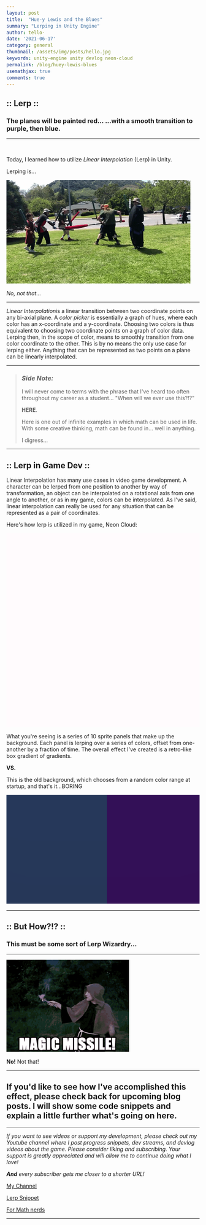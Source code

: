 ```yaml
---
layout: post
title:  "Hue-y Lewis and the Blues"
summary: "Lerping in Unity Engine"
author: tello-
date: '2021-06-17'
category: general
thumbnail: /assets/img/posts/hello.jpg
keywords: unity-engine unity devlog neon-cloud
permalink: /blog/huey-lewis-blues
usemathjax: true
comments: true
---
```


## :: Lerp ::
### The planes will be painted red... ...with a smooth transition to purple, then blue.

---

<br>

Today, I learned how to utilize *Linear Interpolation* (Lerp) in Unity.

Lerping is...

![Larping][larp_gif]

*No, not that...*

---

*Linear Interpolation*is a linear transition between two coordinate points on any bi-axial plane. A *color picker* is essentially a graph of hues, where each color has an x-coordinate and a y-coordinate. Choosing two colors is thus equivalent to choosing two coordinate points on a graph of color data. Lerping then, in the scope of color, means to smoothly transition from one color coordinate to the other. This is by no means the only use case for lerping either. Anything that can be represented as two points on a plane can be linearly interpolated.

---

>### *Side Note:*
>I will never come to terms with the phrase that I've heard too often throughout my career as a student... "When will we ever use this?!?"
>
>**HERE**. 
>
>Here is one out of infinite examples in which math can be used in life. With some creative thinking, math can be found in... well in anything.
>
>I digress...

---

## :: Lerp in Game Dev ::

Linear Interpolation has many use cases in video game development. A character can be lerped from one position to another by way of transformation, an object can be interpolated on a rotational axis from one angle to another, or as in my game, colors can be interpolated. As I've said, linear interpolation can really be used for any situation that can be represented as a pair of coordinates.

Here's how lerp is utilized in my game, Neon Cloud:

![BG Lerp][lerbg_gif]


What you're seeing is a series of 10 sprite panels that make up the background. Each panel is lerping over a series of colors, offset from one-another by a fraction of time. The overall effect I've created is a retro-like box gradient of gradients. 

**VS.**

This is the old background, which chooses from a random color range at startup, and that's it...BORING


![Old BG](../assets/img/posts/prelerp.gif)

---

## :: But How?!? ::
### This must be some sort of Lerp Wizardry...

---

![Larp Wizard][wizard_gif]

**No!** Not that!

---


## If you'd like to see how I've accomplished this effect, please check back for upcoming blog posts. I will show some code snippets and explain a little further what's going on here.

---

*If you want to see videos or support my development, please check out my Youtube channel where I post progress snippets, dev streams, and devlog videos about the game. Please consider liking and subscribing. Your support is greatly appreciated and will allow me to continue doing what I love!* 

  ***And** every subscriber gets me closer to a shorter URL!*

[My Channel](https://www.youtube.com/channel/UC-FFrKPac98eL4zfAU1CW9g)

[Lerp Snippet]( https://youtu.be/kCTCbXfQMr0)

[For Math nerds](https://en.wikipedia.org/wiki/Linear_interpolation)

---



[larp_gif]: ../assets/img/posts/larp.gif
[lerbg_gif]: ../assets/img/posts/lerpbg.gif
[wizard_gif]: ../assets/img/posts/magicmissile.gif